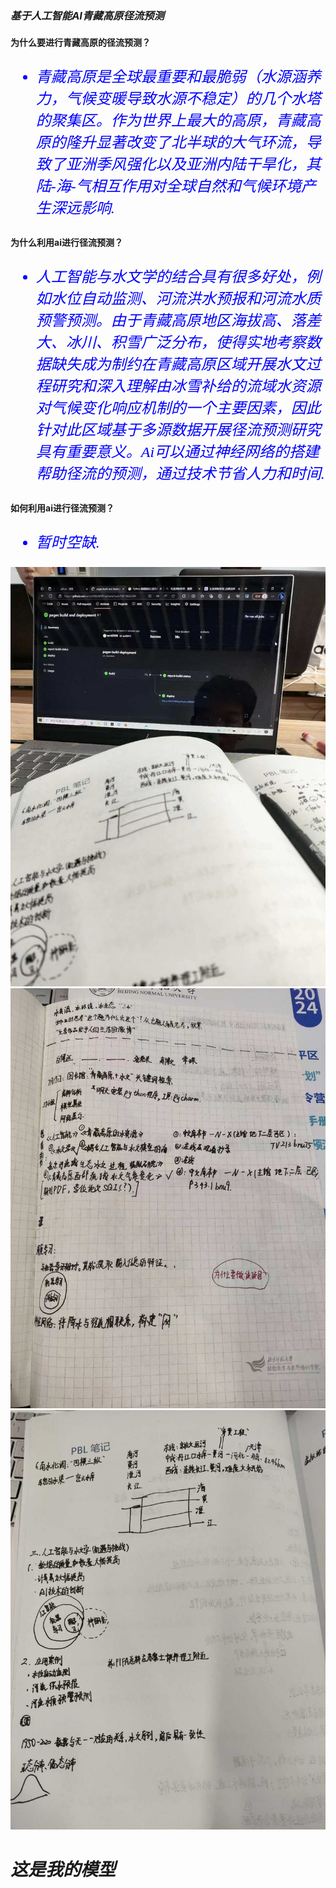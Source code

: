 
  
### ___基于人工智能AI青藏高原径流预测___




**为什么要进行青藏高原的径流预测？**
<font face='仿宋' color='blue' SIZE='5'>
- *青藏高原是全球最重要和最脆弱（水源涵养力，气候变暖导致水源不稳定）的几个水塔的聚集区。作为世界上最大的高原，青藏高原的隆升显著改变了北半球的大气环流，导致了亚洲季风强化以及亚洲内陆干旱化，其陆-海-气相互作用对全球自然和气候环境产生深远影响.*
</font>

**为什么利用ai进行径流预测？**
<font face='仿宋' color='blue' SIZE='5'>
- *人工智能与水文学的结合具有很多好处，例如水位自动监测、河流洪水预报和河流水质预警预测。由于青藏高原地区海拔高、落差大、冰川、积雪广泛分布，使得实地考察数据缺失成为制约在青藏高原区域开展水文过程研究和深入理解由冰雪补给的流域水资源对气候变化响应机制的一个主要因素，因此针对此区域基于多源数据开展径流预测研究具有重要意义。Ai可以通过神经网络的搭建帮助径流的预测，通过技术节省人力和时间.*
</font>
 
**如何利用ai进行径流预测？**
<font face='仿宋' color='blue' SIZE='5'>
- *暂时空缺.*
</font>



![笔记1](images/note1.jpg)
![笔记2](images/note2.jpg)
![笔记3](images/note3.jpg)


# *这是我的模型*
